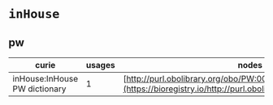 # `inHouse`

## pw

| curie                         |   usages | nodes                                                                                                         |
|-------------------------------|----------|---------------------------------------------------------------------------------------------------------------|
| inHouse:InHouse PW dictionary |        1 | [http://purl.obolibrary.org/obo/PW:0000014](https://bioregistry.io/http://purl.obolibrary.org/obo/PW:0000014) |
